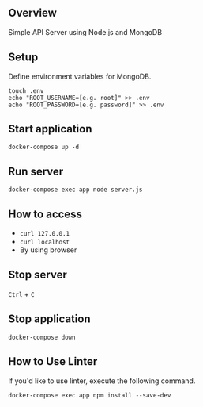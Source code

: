 ## Overview
Simple API Server using Node.js and MongoDB

## Setup
Define environment variables for MongoDB.
```
touch .env
echo "ROOT_USERNAME=[e.g. root]" >> .env
echo "ROOT_PASSWORD=[e.g. password]" >> .env
```

## Start application
```
docker-compose up -d
```

## Run server
```
docker-compose exec app node server.js
```

## How to access
- `curl 127.0.0.1`
- `curl localhost`
- By using browser


## Stop server
`Ctrl` + `C`

## Stop application
```
docker-compose down
```

## How to Use Linter
If you'd like to use linter, execute the following command.
```
docker-compose exec app npm install --save-dev
```